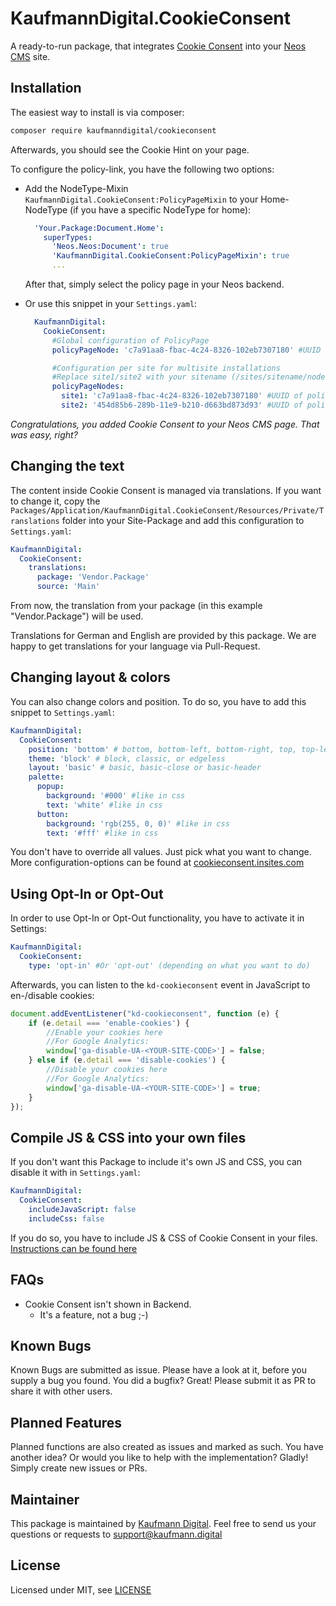 KaufmannDigital.CookieConsent
=============================

A ready-to-run package, that integrates [Cookie Consent](https://cookieconsent.insites.com/) into your [Neos CMS](https://www.neos.io) site.

Installation
------------

The easiest way to install is via composer:

```bash
composer require kaufmanndigital/cookieconsent
```

Afterwards, you should see the Cookie Hint on your page.

To configure the policy-link, you have the following two options:

* Add the NodeType-Mixin `KaufmannDigital.CookieConsent:PolicyPageMixin` to your Home-NodeType (if you have a specific NodeType for home):

  ```yaml
    'Your.Package:Document.Home':
      superTypes:
        'Neos.Neos:Document': true
        'KaufmannDigital.CookieConsent:PolicyPageMixin': true
        ...
  ```

  After that, simply select the policy page in your Neos backend.

* Or use this snippet in your `Settings.yaml`:

  ```yaml
    KaufmannDigital:
      CookieConsent:
        #Global configuration of PolicyPage
        policyPageNode: 'c7a91aa8-fbac-4c24-8326-102eb7307180' #UUID of global page you want to link

        #Configuration per site for multisite installations
        #Replace site1/site2 with your sitename (/sites/sitename/node-a2ufd/.../)
        policyPageNodes:
          site1: 'c7a91aa8-fbac-4c24-8326-102eb7307180' #UUID of policy-page for /sites/site1
          site2: '454d85b6-289b-11e9-b210-d663bd873d93' #UUID of policy-page for /sites/site2
  ```

_Congratulations, you added Cookie Consent to your Neos CMS page. That was easy, right?_


Changing the text
-----------------

The content inside Cookie Consent is managed via translations. If you want to change it, copy the `Packages/Application/KaufmannDigital.CookieConsent/Resources/Private/Translations` folder into your Site-Package and add this configuration to `Settings.yaml`:

```yaml
KaufmannDigital:
  CookieConsent:
    translations:
      package: 'Vendor.Package'
      source: 'Main'
```

From now, the translation from your package (in this example "Vendor.Package") will be used.

Translations for German and English are provided by this package. We are happy to get translations for your language via Pull-Request.

Changing layout & colors
------------------------

You can also change colors and position. To do so, you have to add this snippet to `Settings.yaml`:

```yaml
KaufmannDigital:
  CookieConsent:
    position: 'bottom' # bottom, bottom-left, bottom-right, top, top-left or top-right
    theme: 'block' # block, classic, or edgeless
    layout: 'basic' # basic, basic-close or basic-header
    palette:
      popup:
        background: '#000' #like in css
        text: 'white' #like in css
      button:
        background: 'rgb(255, 0, 0)' #like in css
        text: '#fff' #like in css
```

You don't have to override all values. Just pick what you want to change. More configuration-options can be found at [cookieconsent.insites.com](https://cookieconsent.insites.com)


Using Opt-In or Opt-Out
-----------------------

In order to use Opt-In or Opt-Out functionality, you have to activate it in Settings:

```yaml
KaufmannDigital:
  CookieConsent:
    type: 'opt-in' #Or 'opt-out' (depending on what you want to do)
```

Afterwards, you can listen to the `kd-cookieconsent` event in JavaScript to en-/disable cookies:

```javascript
document.addEventListener("kd-cookieconsent", function (e) {
    if (e.detail === 'enable-cookies') {
        //Enable your cookies here
        //For Google Analytics:
        window['ga-disable-UA-<YOUR-SITE-CODE>'] = false;
    } else if (e.detail === 'disable-cookies') {
        //Disable your cookies here
        //For Google Analytics:
        window['ga-disable-UA-<YOUR-SITE-CODE>'] = true;
    }
});
```

Compile JS & CSS into your own files
------------------------------------

If you don't want this Package to include it's own JS and CSS, you can disable it with in `Settings.yaml`:

```yaml
KaufmannDigital:
  CookieConsent:
    includeJavaScript: false
    includeCss: false
```

If you do so, you have to include JS & CSS of Cookie Consent in your files. [Instructions can be found here](https://github.com/insites/cookieconsent/#installation)


FAQs
----
* Cookie Consent isn't shown in Backend.
  * It's a feature, not a bug ;-)


Known Bugs
----------
Known Bugs are submitted as issue. Please have a look at it, before you supply a bug you found.
You did a bugfix? Great! Please submit it as PR to share it with other users.

Planned Features
----------------
Planned functions are also created as issues and marked as such.
You have another idea? Or would you like to help with the implementation? Gladly! Simply create new issues or PRs.

Maintainer
----------
This package is maintained by [Kaufmann Digital](https://www.kaufmann.digital).
Feel free to send us your questions or requests to [support@kaufmann.digital](mailto:support@kaufmann.digital)

License
-------
Licensed under MIT, see [LICENSE](LICENSE)
